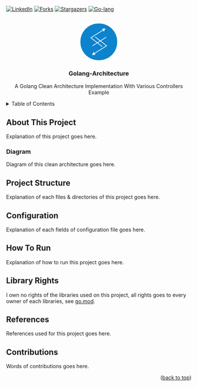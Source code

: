 <a name="readme-top"></a>
[![LinkedIn][linkedin-shield]][linkedin-url] [![Forks][forks-shield]][forks-url] [![Stargazers][stars-shield]][stars-url] [![Go-lang][Go-lang]][Go-url]

<!-- PROJECT LOGO -->
<br />
<div align="center">
  <a href="https://github.com/github_username/repo_name">
    <img src="https://raw.githubusercontent.com/fahmyabdul/fahmyabdul.github.io/main/assets/img/flg-round.png" alt="Logo" width="100" height="100">
  </a>

<h3 align="center">Golang-Architecture</h3>

  <p align="center">
    A Golang Clean Architecture Implementation With Various Controllers Example
  </p>
</div>

<!-- TABLE OF CONTENTS -->
<details>
  <summary>Table of Contents</summary>
  <ol>
    <li>
      <a href="#about-this-project">About This Project</a>
      <ul>
        <li>
          <a href="#diagram">Diagram</a>
        </li>
      </ul>
    </li>
    <li>
      <a href="#project-structure">Project Structure</a>
    </li>
    <li>
      <a href="#configuration">Configuration</a>
    </li>
    <li>
      <a href="#how-to-run">How To Run</a>
    </li>
    <li>
      <a href="#library-rights">Library Rights</a>
    </li>
    <li>
      <a href="#references">References</a>
    </li>
    <li>
      <a href="#contributions">Contributions</a>
    </li>
  </ol>
</details>

<!-- ABOUT THIS PROJECT -->
## About This Project
Explanation of this project goes here.

<!-- DIAGRAM -->
### Diagram
Diagram of this clean architecture goes here.

<!-- PROJECT STRUCTURE -->
## Project Structure
Explanation of each files & directories of this project goes here.

<!-- CONFIGURATION -->
## Configuration
Explanation of each fields of configuration file goes here.

<!-- HOW TO RUN -->
## How To Run
Explanation of how to run this project goes here.

<!-- LIBRARY RIGHTS -->
## Library Rights
I own no rights of the libraries used on this project, all rights goes to every owner of each libraries, see [go.mod](go.mod).

<!-- REFERENCES -->
## References
References used for this project goes here.

<!-- CONTRIBUTIONS -->
## Contributions
Words of contributions goes here.

<p align="right">(<a href="#readme-top">back to top</a>)</p>

<!-- MARKDOWN LINKS & IMAGES -->
<!-- https://www.markdownguide.org/basic-syntax/#reference-style-links -->
[linkedin-shield]: https://img.shields.io/badge/-LinkedIn-black.svg?style=for-the-badge&logo=linkedin&colorB=555
[linkedin-url]: https://linkedin.com/in/fahmyabdul
[forks-shield]: https://img.shields.io/github/forks/fahmyabdul/kube-deployments.svg?style=for-the-badge
[forks-url]: https://github.com/fahmyabdul/kube-deployments/network/members
[stars-shield]: https://img.shields.io/github/stars/fahmyabdul/kube-deployments.svg?style=for-the-badge
[stars-url]: https://github.com/fahmyabdul/kube-deployments/stargazers
[Go-lang]: https://img.shields.io/badge/go-%2300ADD8.svg?style=for-the-badge&logo=go&logoColor=white
[Go-url]: https://go.dev/
[Python-lang]:https://img.shields.io/badge/python-3670A0?style=for-the-badge&logo=python&logoColor=ffdd54
[Python-url]: https://www.python.org/
[Docker]:https://img.shields.io/badge/docker-%230db7ed.svg?style=for-the-badge&logo=docker&logoColor=white
[Docker-url]: https://www.docker.com/
[Rancher]: https://img.shields.io/badge/rancher-%230075A8.svg?style=for-the-badge&logo=rancher&logoColor=white
[Rancher-url]: https://www.rancher.com/
[Swagger]: https://img.shields.io/badge/-Swagger-%23Clojure?style=for-the-badge&logo=swagger&logoColor=white
[Swagger-url]: https://swagger.io/
[Shell]: https://img.shields.io/badge/shell_script-%23121011.svg?style=for-the-badge&logo=gnu-bash&logoColor=white
